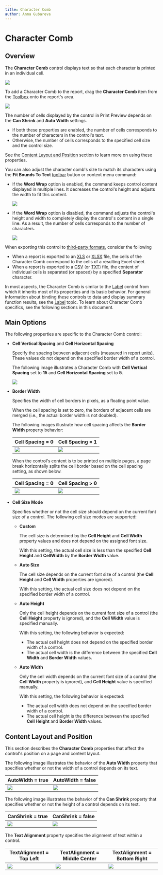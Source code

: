 ```yaml
---
title: Character Comb
author: Anna Gubareva
---
```

# Character Comb

## <a name="overview"></a>Overview
The **Character Comb** control displays text so that each character is printed in an individual cell.

![](../../../../../images/eurd-character-comb-example.png)

To add a Character Comb to the report, drag the **Character Comb** item from the [Toolbox](../../report-designer-tools/toolbox.md) onto the report's area.

![](../../../../../images/eurd-add-character-comb-to-report.png)

The number of cells displayed by the control in Print Preview depends on the **Can Shrink** and **Auto Width** settings.

* If both these properties are enabled, the number of cells corresponds to the number of characters in the control's text.
* Otherwise, the number of cells corresponds to the specified cell size and the control size.

See the [Content Layout and Position](#behavior) section to learn more on using these properties.

You can also adjust the character comb's size to match its characters using the **Fit Bounds To Text** [toolbar](../../report-designer-tools/toolbar.md) button or context menu command:

* If the **Word Wrap** option is enabled, the command keeps control content displayed in multiple lines. It decreases the control's height and adjusts the width to fit this content.
	
	![](../../../../../images/eurd-character-comb-fit-bounds-to-text-with-word-wrap.png)

* If the **Word Wrap** option is disabled, the command adjusts the control's height and width to completely display the control's content in a single line. As a result, the number of cells corresponds to the number of characters.
	
	![](../../../../../images/eurd-character-comb-fit-bounds-to-text-without-word-wrap.png)

When exporting this control to [third-party formats](../..//interface-elements-for-desktop/articles/print-preview/print-preview-for-winforms/exporting/exporting-from-print-preview.md), consider the following
* When a report is exported to an [XLS](../..//interface-elements-for-desktop/articles/print-preview/print-preview-for-winforms/exporting/xls-specific-export-options.md) or [XLSX](../..//interface-elements-for-desktop/articles/print-preview/print-preview-for-winforms/exporting/xlsx-specific-export-options.md) file, the cells of the Character Comb correspond to the cells of a resulting Excel sheet.
* When a report is exported to a [CSV](../..//interface-elements-for-desktop/articles/print-preview/print-preview-for-winforms/exporting/csv-specific-export-options.md) (or [TXT](../..//interface-elements-for-desktop/articles/print-preview/print-preview-for-winforms/exporting/txt-specific-export-options.md)) file, the content of individual cells is separated (or spaced) by a specified **Separator** character.

In most aspects, the Character Comb is similar to the [Label](Label.md) control from which it inherits most of its properties and its basic behavior. For general information about binding these controls to data and display summary function results, see the [Label](Label.md) topic. To learn about Character Comb specifics, see the following sections in this document.

## <a name="options"></a>Main Options
The following properties are specific to the Character Comb control:

* **Cell Vertical Spacing** and **Cell Horizontal Spacing**
	
	Specify the spacing between adjacent cells (measured in [report units](../../configure-design-settings/change-a-report-measurement-units.md)). These values do not depend on the specified border width of a control.
	
	The following image illustrates a Character Comb with **Cell Vertical Spacing** set to **15** and **Cell Horizontal Spacing** set to **5**.
	
	![](../../../../../images/eurd-character-comb-vertical-and-horizontal-spacing.png)

* **Border Width**
	
	Specifies the width of cell borders in pixels, as a floating point value.
	
	When the cell spacing is set to zero, the borders of adjacent cells are merged (i.e., the actual border width is not doubled).
	
	The following images illustrate how cell spacing affects the **Border Width** property behavior:
	
	| Cell Spacing = 0 | Cell Spacing = 1 |
	|---|---|
	| ![](../../../../../images/eurd-character-comb-border-without-spacing.png) | ![](../../../../../images/eurd-character-comb-border-with-spacing.png) |
	
	When the control's content is to be printed on multiple pages, a page break horizontally splits the cell border based on the cell spacing setting, as shown below.
	
	| Cell Spacing = 0 | Cell Spacing > 0 |
	|---|---|
	|![](../../../../../images/eurd-character-comb-on-multi-pages-without-spacing.png)| ![](../../../../../images/eurd-character-comb-on-multi-pages-with-spacing.png) |

* **Cell Size Mode**
	
	Specifies whether or not the cell size should depend on the current font size of a control. The following cell size modes are supported:
	
	* **Custom**
		
		The cell size is determined by the **Cell Height** and **Cell Width** property values and does not depend on the assigned font size.
		
		With this setting, the actual cell size is less than the specified **Cell Height** and **CellWidth** by the **Border Width** value.

	* **Auto Size**
		
		The cell size depends on the current font size of a control (the **Cell Height** and **Cell Width** properties are ignored).
		
		With this setting, the actual cell size does not depend on the specified border width of a control.

	* **Auto Height**
		
		Only the cell height depends on the current font size of a control (the **Cell Height** property is ignored), and the **Cell Width** value is specified manually.
		
		With this setting, the following behavior is expected:
		
		* The actual cell height does not depend on the specified border width of a control.
		* The actual cell width is the difference between the specified **Cell Width** and **Border Width** values.

	* **Auto Width**
		
		Only the cell width depends on the current font size of a control (the **Сell Width** property is ignored), and **Cell Height** value is specified manually.
		
		With this setting, the following behavior is expected:
		
		* The actual cell width does not depend on the specified border width of a control.
		* The actual cell height is the difference between the specified **Cell Height** and **Border Width** values.

## <a name="behavior"></a>Content Layout and Position
This section describes the **Character Comb** properties that affect the control's position on a page and content layout.

The following image illustrates the behavior of the **Auto Width** property that specifies whether or not the width of a control depends on its text.

| AutoWidth = true | AutoWidth = false |
|---|---|
| ![](../../../../../images/eurd-character-comb-auto-width-true.png) | ![](../../../../../images/eurd-character-comb-auto-width-false.png) |

The following image illustrates the behavior of the **Can Shrink** property that specifies whether or not the height of a control depends on its text.

| CanShrink = true | CanShrink = false |
|---|---|
| ![](../../../../../images/eurd-character-comb-can-shrink-true.png) |![](../../../../../images/eurd-character-comb-can-shrink-false.png) |

The **Text Alignment** property specifies the alignment of text within a control.

| TextAlignment = Top Left | TextAlignment = Middle Center | TextAlignment = Bottom Right |
|---|---|---|
| ![](../../../../../images/eurd-character-comb-text-alignment-top-left.png) |![](../../../../../images/eurd-character-comb-text-alignment-middle-center.png) | ![](../../../../../images/eurd-character-comb-text-alignment-bottom-right.png) |